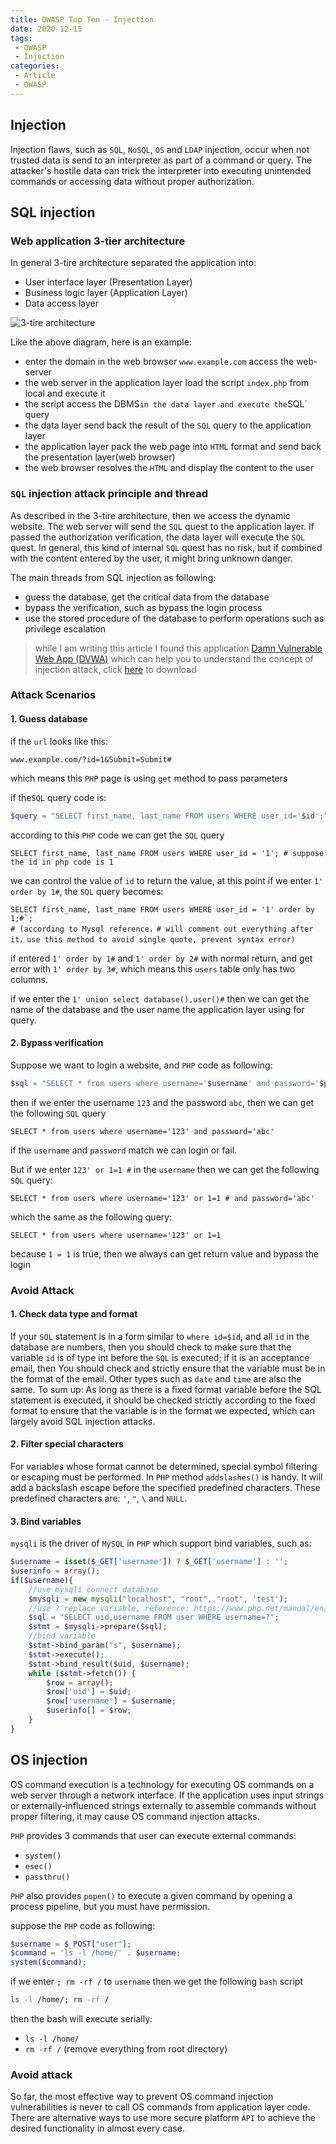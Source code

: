 ```yaml
---
title: OWASP Top Ten - Injection
date: 2020-12-15
tags:
 - OWASP
 - Injection
categories:
 - Article
 - OWASP
---
```


## Injection

Injection flaws, such as `SQL`, `NoSQL`, `OS` and `LDAP` injection, occur when not trusted data is send to an interpreter as part of a command or query. The attacker's hostile data can trick the interpreter into executing unintended commands or accessing data without proper authorization.



## SQL injection

### Web application 3-tier architecture

In general 3-tire architecture separated the application into:

- User interface layer (Presentation Layer)
- Business logic layer (Application Layer)
- Data access layer

![3-tire architecture](https://www.jinfonet.com/wp-content/uploads/2018/08/3-tier_architecture-460x275.png)

Like the above diagram, here is an example:

- enter the domain in the web browser `www.example.com` access the web-server
- the web server in the application layer load the script `index.php` from local and execute it
- the script access the DBMS` in the data layer and execute the `SQL` query
- the data layer send back the result of the `SQL` query to the application layer
- the application layer pack the web page into `HTML` format and send back the presentation layer(web browser) 
- the web browser resolves the `HTML` and display the content to the user



### `SQL` injection attack principle and thread

As described in the 3-tire architecture, then we access the dynamic website. The web server will send the `SQL` quest to the application layer. If passed the authorization verification, the data layer will execute the `SQL` quest. In general, this kind of internal `SQL` quest has no risk, but if combined with the content entered by the user, it might bring unknown danger.

The main threads from SQL injection as following:
- guess the database, get the critical data from the database
- bypass the verification, such as bypass the login process
- use the stored procedure of the database to perform operations such as privilege escalation

> while I am writing this article I found this application [Damn Vulnerable Web App (DVWA)](http://www.dvwa.co.uk/) which can help you to understand the concept of injection attack, click [here](https://github.com/ethicalhack3r/DVWA/archive/master.zip) to download



### Attack Scenarios

#### 1. Guess database

if the `url` looks like this:

``` 
www.example.com/?id=1&Submit=Submit#
```

which means this `PHP` page is using `get` method to pass parameters

if the`SQL` query code is:

``` php
$query = "SELECT first_name, last_name FROM users WHERE user_id='$id';";
```

according to this `PHP` code we can get the `SQL` query

``` mysql
SELECT first_name, last_name FROM users WHERE user_id = '1'; # suppose the id in php code is 1
```

we can control  the value of `id` to return the value, at this point if we enter `1' order by 1#`, the `SQL` query becomes:

``` mysql
SELECT first_name, last_name FROM users WHERE user_id = '1' order by 1;#`;
# (according to Mysql reference，# will comment out everything after it，use this method to avoid single quote, prevent syntax error)
```

if entered `1' order by 1#` and `1' order by 2#` with normal return, and get error with `1' order by 3#`, which means this `users` table only has two columns.

if we enter the  `1' union select database(),user()#` then we can get the name of the database and the user name the application layer using for query.



#### 2. Bypass verification

Suppose we want to login a website, and `PHP` code as following:

``` php
$sql = "SELECT * from users where username='$username' and password='$pwd'"
```

then if we enter the username `123` and the password `abc`, then we can get the following `SQL` query

``` mysql
SELECT * from users where username='123' and password='abc'
```

if the `username` and `password` match we can login or fail.

But if we enter `123' or 1=1 #` in the `username` then we can get the following `SQL` query:

``` mysql
SELECT * from users where username='123' or 1=1 # and password='abc'
```

which the same as the following query:

``` mysql
SELECT * from users where username='123' or 1=1
```

because `1 = 1` is true, then we always can get return value and bypass the login 



### Avoid Attack

#### 1. Check data type and format

If your `SQL` statement is in a form similar to `where id=$id`, and all `id` in the database are numbers, then you should check to make sure that the variable `id` is of type int before the `SQL` is executed; if it is an acceptance email, then You should check and strictly ensure that the variable must be in the format of the email. Other types such as `date` and `time` are also the same. To sum up: As long as there is a fixed format variable before the SQL statement is executed, it should be checked strictly according to the fixed format to ensure that the variable is in the format we expected, which can largely avoid SQL injection attacks.



#### 2. Filter special characters

For variables whose format cannot be determined, special symbol filtering or escaping must be performed. In `PHP` method  `addslashes()` is handy. It will add a backslash escape before the specified predefined characters. These predefined characters are: `'`, `"`, `\` and `NULL`.



#### 3. Bind variables

`mysqli` is the driver of `MySQL` in `PHP` which support bind variables, such as:

``` php
$username = isset($_GET['username']) ? $_GET['username'] : '';
$userinfo = array();
if($username){
	//use mysqli connect database
	$mysqli = new mysqli("localhost", "root", "root", 'test');
	//use ? replace variable, reference: https://www.php.net/manual/en/mysqli-stmt.bind-param.php
	$sql = "SELECT uid,username FROM user WHERE username=?";
	$stmt = $mysqli->prepare($sql);
	//bind variable
	$stmt->bind_param("s", $username);
	$stmt->execute();
	$stmt->bind_result($uid, $username);
	while ($stmt->fetch()) {
	    $row = array();
	    $row['uid'] = $uid;
	    $row['username'] = $username;
	    $userinfo[] = $row;
	}
}
```





## OS injection

OS command execution is a technology for executing OS commands on a web server through a network interface. If the application uses input strings or externally-influenced strings externally to assemble commands without proper filtering, it may cause OS command injection attacks.

`PHP` provides 3 commands that user can execute external commands: 

- `system()`
- `esec()`
- `passthru()`

`PHP` also provides `popen()` to execute a given command by opening a process pipeline, but you must have permission.

suppose the `PHP` code as following:

``` php
$username = $_POST["user"];
$command = 'ls -l /home/' . $username;
system($command);
```

if we enter `; rm -rf /`  to `username` then we get the following `bash` script

``` bash
ls -l /home/; rm -rf /
```

then the bash will execute serially: 

- `ls -l /home/` 
-  `rm -rf /` (remove everything from root directory)



### Avoid attack

So far, the most effective way to prevent OS command injection vulnerabilities is never to call OS commands from application layer code. There are alternative ways to use more secure platform `API` to achieve the desired functionality in almost every case.